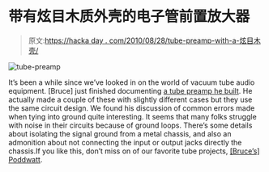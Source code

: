 # 带有炫目木质外壳的电子管前置放大器

> 原文:[https://hacka day . com/2010/08/28/tube-preamp-with-a-炫目木壳/](https://hackaday.com/2010/08/28/tube-preamp-with-a-dazzling-wood-case/)

![](../Images/cbd559d22d8b4297d32ee7a502512206.png "tube-preamp")

It’s been a while since we’ve looked in on the world of vacuum tube audio equipment. [Bruce] just finished documenting [a tube preamp he built](http://diyaudioprojects.com/Tubes/ECC802S-ECC82-12AU7-Tube-SRPP-Preamp/). He actually made a couple of these with slightly different cases but they use the same circuit design. We found his discussion of common errors made when tying into ground quite interesting. It seems that many folks struggle with noise in their circuits because of ground loops. There’s some details about isolating the signal ground from a metal chassis, and also an admonition about not connecting the input or output jacks directly the chassis.If you like this, don’t miss on of our favorite tube projects, [[Bruce’s] Poddwatt](http://hackaday.com/2009/10/23/poddwatt-tube-amp-with-mp3-in-mind/).